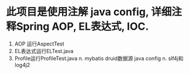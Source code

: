 # 此项目是使用注解 java config,  详细注释Spring AOP, EL表达式, IOC. 
1. AOP 运行AspectTest
2. EL表达式运行ELTest.java
3. Profile运行ProfileTest.java
n. mybatis druid数据源 java config
n. slf4j和log4j2
